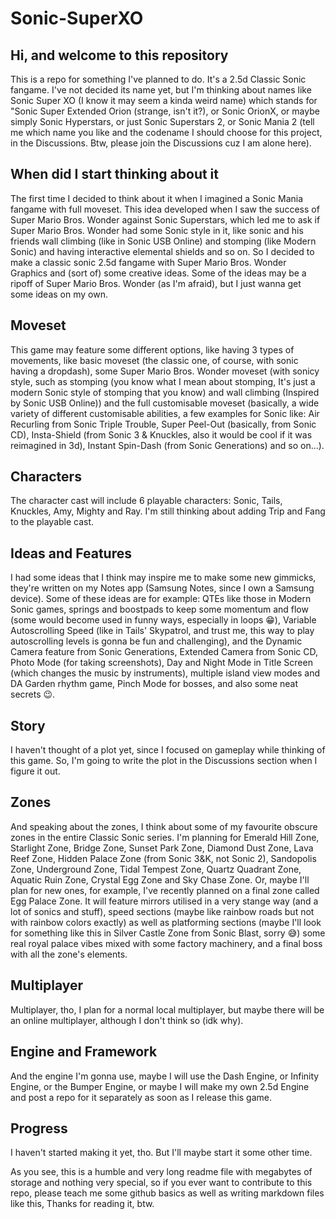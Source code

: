 # Sonic-SuperXO
## Hi, and welcome to this repository
This is a repo for something I've planned to do. It's a 2.5d Classic Sonic fangame. I've not decided its name yet, but I'm thinking about names like Sonic Super XO (I know it may seem a kinda weird name) which stands for "Sonic Super Extended Orion (strange, isn't it?), or Sonic OrionX, or maybe simply Sonic Hyperstars, or just Sonic Superstars 2, or Sonic Mania 2 (tell me which name you like and the codename I should choose for this project, in the Discussions. Btw, please join the Discussions cuz I am alone here).

## When did I start thinking about it
The first time I decided to think about it when I imagined a Sonic Mania fangame with full moveset. This idea developed when I saw the success of Super Mario Bros. Wonder against Sonic Superstars, which led me to ask if Super Mario Bros. Wonder had some Sonic style in it, like sonic and his friends wall climbing (like in Sonic USB Online) and stomping (like Modern Sonic) and having interactive elemental shields and so on. So I decided to make a classic sonic 2.5d fangame with Super Mario Bros. Wonder Graphics and (sort of) some creative ideas. Some of the ideas may be a ripoff of Super Mario Bros. Wonder (as I'm afraid), but I just wanna get some ideas on my own.

## Moveset
This game may feature some different options, like having 3 types of movements, like basic moveset (the classic one, of course, with sonic having a dropdash), some Super Mario Bros. Wonder moveset (with sonicy style, such as stomping (you know what I mean about stomping, It's just a modern Sonic style of stomping that you know) and wall climbing (Inspired by Sonic USB Online)) and the full customisable moveset (basically, a wide variety of different customisable abilities, a few examples for Sonic like: Air Recurling from Sonic Triple Trouble, Super Peel-Out (basically, from Sonic CD), Insta-Shield (from Sonic 3 & Knuckles, also it would be cool if it was reimagined in 3d), Instant Spin-Dash (from Sonic Generations) and so on...).

## Characters
The character cast will include 6 playable characters: Sonic, Tails, Knuckles, Amy, Mighty and Ray. I'm still thinking about adding Trip and Fang to the playable cast.

## Ideas and Features
I had some ideas that I think may inspire me to make some new gimmicks, they're written on my Notes app (Samsung Notes, since I own a Samsung device). Some of these ideas are for example: QTEs like those in Modern Sonic games, springs and boostpads to keep some momentum and flow (some would become used in funny ways, especially in loops 😁), Variable Autoscrolling Speed (like in Tails' Skypatrol, and trust me, this way to play autoscrolling levels is gonna be fun and challenging), and the Dynamic Camera feature from Sonic Generations, Extended Camera from Sonic CD, Photo Mode (for taking screenshots), Day and Night Mode in Title Screen (which changes the music by instruments), multiple island view modes and DA Garden rhythm game, Pinch Mode for bosses, and also some neat secrets 😉.

## Story
I haven't thought of a plot yet, since I focused on gameplay while thinking of this game. So, I'm going to write the plot in the Discussions section when I figure it out.

## Zones
And speaking about the zones, I think about some of my favourite obscure zones in the entire Classic Sonic series. I'm planning for Emerald Hill Zone, Starlight Zone, Bridge Zone, Sunset Park Zone, Diamond Dust Zone, Lava Reef Zone, Hidden Palace Zone (from Sonic 3&K, not Sonic 2), Sandopolis Zone, Underground Zone, Tidal Tempest Zone, Quartz Quadrant Zone, Aquatic Ruin Zone, Crystal Egg Zone and Sky Chase Zone. Or, maybe I'll plan for new ones, for example, I've recently planned on a final zone called Egg Palace Zone. It will feature mirrors utilised in a very stange way (and a lot of sonics and stuff), speed sections (maybe like rainbow roads but not with rainbow colors exactly) as well as platforming sections (maybe I'll look for something like this in Silver Castle Zone from Sonic Blast, sorry 😅) some real royal palace vibes mixed with some factory machinery, and a final boss with all the zone's elements.

## Multiplayer
Multiplayer, tho, I plan for a normal local multiplayer, but maybe there will be an online multiplayer, although I don't think so (idk why).

## Engine and Framework
And the engine I'm gonna use, maybe I will use the Dash Engine, or Infinity Engine, or the Bumper Engine, or maybe I will make my own 2.5d Engine and post a repo for it separately as soon as I release this game.

## Progress
I haven't started making it yet, tho. But I'll maybe start it some other time.


As you see, this is a humble and very long readme file with megabytes of storage and nothing very special, so if you ever want to contribute to this repo, please teach me some github basics as well as writing markdown files like this, Thanks for reading it, btw.
